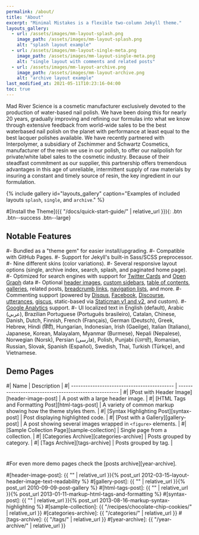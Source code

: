 ```yaml
---
permalink: /about/
title: "About"
excerpt: "Minimal Mistakes is a flexible two-column Jekyll theme."
layouts_gallery:
  - url: /assets/images/mm-layout-splash.png
    image_path: /assets/images/mm-layout-splash.png
    alt: "splash layout example"
  - url: /assets/images/mm-layout-single-meta.png
    image_path: /assets/images/mm-layout-single-meta.png
    alt: "single layout with comments and related posts"
  - url: /assets/images/mm-layout-archive.png
    image_path: /assets/images/mm-layout-archive.png
    alt: "archive layout example"
last_modified_at: 2021-05-11T10:23:16-04:00
toc: true
---
```


Mad River Science is a cosmetic manufacturer exclusively devoted to the production of water-based nail
polish. We have been doing this for nearly 20 years, gradually improving and refining our formulas into
what we know through extensive feedback from world-wide sales to be the best waterbased nail polish on
the planet with performance at least equal to the best lacquer polishes available. We have recently
partnered with Interpolymer, a subsidiary of Zschimmer and Schwartz Cosmetics, manufacturer of the
resin we use in our polish, to offer our nailpolish for private/white label sales to the cosmetic
industry. Because of their steadfast commitment as our supplier, this partnership offers tremendous
advantages in this age of unreliable, intermittent supply of raw materials by insuring a constant and timely
source of resin, the key ingredient in our formulation.

{% include gallery id="layouts_gallery" caption="Examples of included layouts `splash`, `single`, and `archive`." %}

#[Install the Theme]({{ "/docs/quick-start-guide/" | relative_url }}){: .btn .btn--success .btn--large}

## Notable Features

#- Bundled as a "theme gem" for easier install/upgrading.
#- Compatible with GitHub Pages.
#- Support for Jekyll's built-in Sass/SCSS preprocessor.
#- Nine different skins (color variations).
#- Several responsive layout options (single, archive index, search, splash, and paginated home page).
#- Optimized for search engines with support for [Twitter Cards](https://dev.twitter.com/cards/overview) and [Open Graph](http://ogp.me/) data
#- Optional [header images](https://mmistakes.github.io/minimal-mistakes/docs/layouts/#headers), [custom sidebars](https://mmistakes.github.io/minimal-mistakes/docs/layouts/#sidebars), [table of contents](https://mmistakes.github.io/minimal-mistakes/docs/helpers/#table-of-contents), [galleries](https://mmistakes.github.io/minimal-mistakes/docs/helpers/#gallery), related posts, [breadcrumb links](https://mmistakes.github.io/minimal-mistakes/docs/configuration/#breadcrumb-navigation-beta), [navigation lists](https://mmistakes.github.io/minimal-mistakes/docs/helpers/#navigation-list), and more.
#- Commenting support (powered by [Disqus](https://disqus.com/), [Facebook](https://developers.facebook.com/docs/plugins/comments), [Discourse](https://www.discourse.org/), [utterances](https://utteranc.es/), [giscus](https://giscus.app/), static-based via [Staticman v1 and v2](https://staticman.net/), and custom).
#- [Google Analytics](https://www.google.com/analytics/) support.
#- UI localized text in English (default), Arabic (عربي), Brazilian Portuguese (Português brasileiro), Catalan, Chinese, Danish, Dutch, Finnish, French (Français), German (Deutsch), Greek, Hebrew, Hindi (हिंदी), Hungarian, Indonesian, Irish (Gaeilge), Italian (Italiano), Japanese, Korean, Malayalam, Myanmar (Burmese), Nepali (Nepalese), Norwegian (Norsk), Persian (فارسی), Polish, Punjabi (ਪੰਜਾਬੀ), Romanian, Russian, Slovak, Spanish (Español), Swedish, Thai, Turkish (Türkçe), and Vietnamese.

## Demo Pages

#| Name                                        | Description                                           |
#| ------------------------------------------- | ----------------------------------------------------- |
#| [Post with Header Image][header-image-post] | A post with a large header image. |
#| [HTML Tags and Formatting Post][html-tags-post] | A variety of common markup showing how the theme styles them. |
#| [Syntax Highlighting Post][syntax-post] | Post displaying highlighted code. |
#| [Post with a Gallery][gallery-post] | A post showing several images wrapped in `<figure>` elements. |
#| [Sample Collection Page][sample-collection] | Single page from a collection. |
#| [Categories Archive][categories-archive] | Posts grouped by category. |
#| [Tags Archive][tags-archive] | Posts grouped by tag. |
#
#For even more demo pages check the [posts archive][year-archive].

#[header-image-post]: {{ "" | relative_url }}{% post_url 2012-03-15-layout-header-image-text-readability %}
#[gallery-post]: {{ "" | relative_url }}{% post_url 2010-09-09-post-gallery %}
#[html-tags-post]: {{ "" | relative_url }}{% post_url 2013-01-11-markup-html-tags-and-formatting %}
#[syntax-post]: {{ "" | relative_url }}{% post_url 2013-08-16-markup-syntax-highlighting %}
#[sample-collection]: {{ "/recipes/chocolate-chip-cookies/" | relative_url }}
#[categories-archive]: {{ "/categories/" | relative_url }}
#[tags-archive]: {{ "/tags/" | relative_url }}
#[year-archive]: {{ "/year-archive/" | relative_url }}
#


